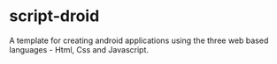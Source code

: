 # script-droid
A template for creating android applications using the three web based languages - Html, Css and Javascript.
